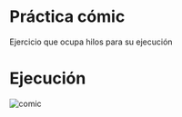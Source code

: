 # Práctica cómic

Ejercicio que ocupa hilos para su ejecución

# Ejecución
![comic](https://user-images.githubusercontent.com/91546625/166404040-aa08d1fb-de29-4166-9818-9221aeca5612.gif)

